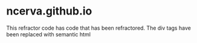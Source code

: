 # ncerva.github.io

This refractor code has code that has been refractored. 
The div tags have been replaced with semantic html 
